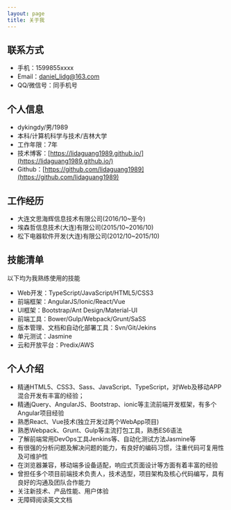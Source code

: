 ```yaml
---
layout: page
title: 关于我 
---
```


## 联系方式

- 手机：1599855xxxx
- Email：daniel_lidg@163.com
- QQ/微信号：同手机号

## 个人信息
 - dykingdy/男/1989
 - 本科/计算机科学与技术/吉林大学
 - 工作年限：7年
 - 技术博客：[https://lidaguang1989.github.io/](https://lidaguang1989.github.io/)
 - Github：[https://github.com/lidaguang1989](https://github.com/lidaguang1989)

## 工作经历
 - 大连文思海辉信息技术有限公司(2016/10~至今)
 - 埃森哲信息技术(大连)有限公司(2015/10~2016/10)
 - 松下电器软件开发(大连)有限公司(2012/10~2015/10)

## 技能清单

以下均为我熟练使用的技能

- Web开发：TypeScript/JavaScript/HTML5/CSS3
- 前端框架：AngularJS/Ionic/React/Vue
- UI框架：Bootstrap/Ant Design/Material-UI
- 前端工具：Bower/Gulp/Webpack/Grunt/SaSS
- 版本管理、文档和自动化部署工具：Svn/Git/Jekins
- 单元测试：Jasmine
- 云和开放平台：Predix/AWS

## 个人介绍
- 精通HTML5、CSS3、Sass、JavaScript、TypeScript，对Web及移动APP混合开发有丰富的经验；
- 精通jQuery、AngularJS、Bootstrap、ionic等主流前端开发框架，有多个Angular项目经验
- 熟悉React、Vue技术(独立开发过两个WebApp项目)
- 熟悉Webpack、Grunt、Gulp等主流打包工具，熟悉ES6语法
- 了解前端常用DevOps工具Jenkins等、自动化测试方法Jasmine等
- 有很强的分析问题及解决问题的能力，有良好的编码习惯，注重代码可复用性及可维护性
- 在浏览器兼容，移动端多设备适配，响应式页面设计等方面有着丰富的经验
- 曾担任多个项目前端技术负责人，技术选型，项目架构及核心代码编写，具有良好的沟通及团队合作能力
- 关注新技术、产品性能、用户体验
- 无障碍阅读英文文档
